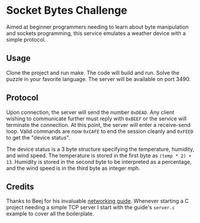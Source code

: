 Socket Bytes Challenge
======================

Aimed at beginner programmers needing to learn about byte manipulation and
sockets programming, this service emulates a weather device with a simple
protocol.

## Usage
Clone the project and run make. The code will build and run. Solve the puzzle
in your favorite language. The server will be available on port 3490.

## Protocol
Upon connection, the server will send the number `0xDEAD`. Any client wishing
to communicate further must reply with `0xBEEF` or the service will terminate
the connection. At this point, the server will enter a receive-send loop. Valid
commands are now `0xCAFE` to end the session cleanly and `0xFEED` to get the
"device status".

The device status is a 3 byte structure specifying the temperature, humidity,
and wind speed. The temperature is stored in the first byte as `(temp * 2) +
13`. Humidity is stored in the second byte to be interpreted as a percentage,
and the wind speed is in the third byte as integer mph.

## Credits
Thanks to Beej for his invaluable [networking guide][networking_guide].
Whenever starting a C project needing a simple TCP server I start with the
guide's `server.c` example to cover all the boilerplate.

[networking_guide]: http://beej.us/guide/bgnet/output/html/singlepage/bgnet.html
